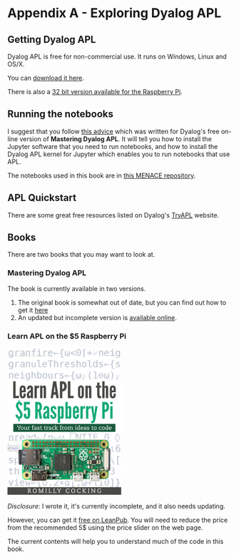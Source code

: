 # Appendix A - Exploring Dyalog APL

## Getting Dyalog APL

Dyalog APL is free for non-commercial use. It runs on Windows, Linux and OS/X.

You can [download it here](https://www.dyalog.com/download-zone.htm).

There is also a [32 bit version available for the Raspberry Pi](https://www.dyalog.com/dyalog/raspberry-pi.htm).

## Running the notebooks

I suggest that you follow [this advice](https://rojergs.github.io/MDAPL/README.html)
which was written for Dyalog's free on-line version of **Mastering Dyalog APL**.
It will tell you how to install the Jupyter software that you need to run notebooks, and how to install the Dyalog APL kernel for Jupyter which enables you to run notebooks that use APL.

The notebooks used in this book are in [this MENACE repository](https://github.com/romilly/o-x-o).

## APL Quickstart

There are some great free resources listed on Dyalog's [TryAPL](https://tryapl.org/) website.



## Books

There are two books that you may want to look at.

### Mastering Dyalog APL

The book is currently available in two versions.

1. The original book is somewhat out of date, but you can find out how to get it [here](https://www.dyalog.com/mastering-dyalog-apl.htm)
1. An updated but incomplete version is [available online](https://rojergs.github.io/MDAPL/README.html).

### Learn APL on the $5 Raspberry Pi

![Learn APL](images/Learn_APL.jpg)

*Disclosure*: I wrote it, it's currently incomplete, and it also needs updating.

However, you can get it [free on LeanPub](https://leanpub.com/learnapl).
You will need to reduce the price from the recommended 5$ using the price slider on the web page.

The current contents will help you to understand much of the code in this book.




